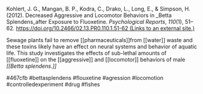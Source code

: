 Kohlert, J. G., Mangan, B. P., Kodra, C., Drako, L., Long, E., & Simpson, H. (2012). Decreased Aggressive and Locomotor Behaviors in _Betta Splendens_after Exposure to Fluoxetine. _Psychological Reports_, _110_(1), 51–62. [https://doi.org/10.2466/02.13.PR0.110.1.51-62 (Links to an external site.)](https://doi.org/10.2466/02.13.PR0.110.1.51-62)

Sewage plants fail to remove [[pharmaceuticals]]from [[water]] waste and these toxins likely have an effect on neural systems and behavior of aquatic life. This study investigates the effects of sub-lethal amounts of [[fluoxetine]] on the [[aggressive]] and [[locomotor]] behaviors of male _[[Betta splendens.]]_
 
 #467cfb
 #bettasplendens
 #flouxetine
 #agression
 #locomotion
 #controlledexperiment
 #drug
 #fishes